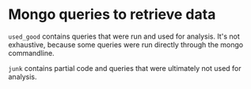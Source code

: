 # Mongo queries to retrieve data

`used_good` contains queries that were run and used for analysis. It's not exhaustive, because some queries were run directly through the mongo commandline.

`junk` contains partial code and queries that were ultimately not used for analysis.

